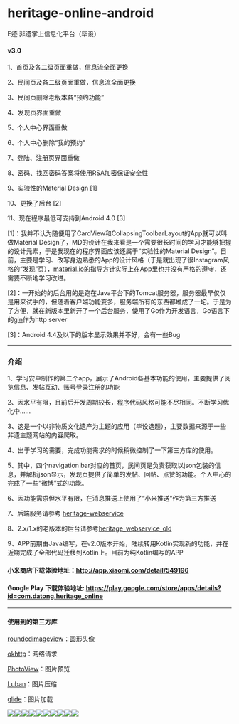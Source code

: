 
# heritage-online-android

E迹 非遗掌上信息化平台（毕设）

  

#### v3.0 <br>

1、首页及各二级页面重做，信息流全面更换

2、民间页及各二级页面重做，信息流全面更换

3、民间页删除老版本各“预约功能”

4、发现页界面重做

5、个人中心界面重做

6、个人中心删除“我的预约”

7、登陆、注册页界面重做

8、密码、找回密码答案将使用RSA加密保证安全性

9、实验性的Material Design [1]

10、更换了后台 [2]

11、现在程序最低可支持到Android 4.0 [3]

  
[1]：我并不认为随便用了CardView和CollapsingToolbarLayout的App就可以叫做Material Design了，MD的设计在我来看是一个需要很长时间的学习才能够把握的设计元素，于是我现在的程序界面应该还属于“实验性的Material Design”。目前，主要是学习、改写身边熟悉的App的设计风格（于是就出现了很Instagram风格的“发现”页），[material.io](https://material.io/guidelines/)的指导方针实际上在App里也并没有严格的遵守，还需要不断地学习改进。

[2]：一开始的的后台用的是跑在Java平台下的Tomcat服务器，服务器最早仅仅是用来试手的，但随着客户端功能变多，服务端所有的东西都堆成了一坨。于是为了方便，就在新版本里新开了一个后台服务，使用了Go作为开发语言，Go语言下的[gin](https://github.com/gin-gonic/gin)作为http server

[3]：Android 4.4及以下的版本显示效果并不好，会有一些Bug
  

___

### 介绍

1、学习安卓制作的第二个app，展示了Android各基本功能的使用，主要提供了阅览信息、发帖互动、账号登录注册的功能

  

2、因水平有限，且前后开发周期较长，程序代码风格可能不尽相同。不断学习优化中……

  

3、这是一个以非物质文化遗产为主题的应用（毕设选题），主要数据来源于一些非遗主题网站的内容爬取。

  

4、出于学习的需要，完成功能需求的时候稍微控制了一下第三方库的使用。

  

5、其中，四个navigation bar对应的首页，民间页是负责获取以json包装的信息，并解析json显示，发现页提供了简单的发帖、回帖、点赞的功能。个人中心的完成了一些“微博”式的功能。

  

6、因功能需求但水平有限，在消息推送上使用了“小米推送”作为第三方推送

  

7、后端服务请参考 [heritage-webservice](https://github.com/sunkaiiii/heritage_webservice )


8、2.x/1.x的老版本的后台请参考[heritage_webservice_old](https://github.com/sunkaiiii/heritage_webservice_old)

  

9、APP前期由Java编写，在v2.0版本开始，陆续转用Kotlin实现新的功能，并在近期完成了全部代码迁移到Kotlin上。目前为纯Kotlin编写的APP

  
  

#### 小米商店下载体验地址：http://app.xiaomi.com/detail/549196

#### Google Play 下载体验地址: https://play.google.com/store/apps/details?id=com.datong.heritage_online

  
  

___

#### 使用到的第三方库

  

[roundedimageview](https://github.com/vinc3m1/RoundedImageView)：圆形头像



[okhttp](https://github.com/bumptech/glide)：网络请求

  

[PhotoView](https://github.com/chrisbanes/PhotoView)：图片预览

  

[Luban](https://github.com/Curzibn/Luban)：图片压缩



[glide](https://github.com/bumptech/glide)：图片加载

  
  
  

![](https://sunkaiiii.github.io/docs/images/1.png)![](https://sunkaiiii.github.io/docs/images/2.png)![](https://sunkaiiii.github.io/docs/images/3.png)![](https://sunkaiiii.github.io/docs/images/4.png)![](https://sunkaiiii.github.io/docs/images/5.png)![](https://sunkaiiii.github.io/docs/images/6.png)![](https://sunkaiiii.github.io/docs/images/7.png)![](https://sunkaiiii.github.io/docs/images/8.png)![](https://sunkaiiii.github.io/docs/images/9.png)![](https://sunkaiiii.github.io/docs/images/10.png)
